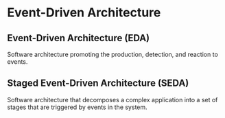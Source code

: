 # Event-Driven Architecture

## Event-Driven Architecture \(EDA\)

Software architecture promoting the production, detection, and reaction to events.

## Staged Event-Driven Architecture \(SEDA\)

Software architecture that decomposes a complex application into a set of stages that are triggered by events in the system. 



